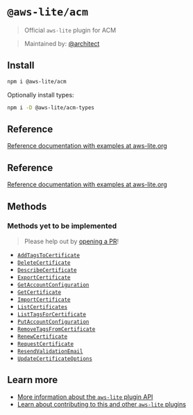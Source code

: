 # `@aws-lite/acm`

> Official `aws-lite` plugin for ACM

> Maintained by: [@architect](https://github.com/architect)


## Install

```sh
npm i @aws-lite/acm
```

Optionally install types:

```sh
npm i -D @aws-lite/acm-types
```


## Reference

[Reference documentation with examples at aws-lite.org](https://aws-lite.org/services/acm)


## Reference

[Reference documentation with examples at aws-lite.org](https://aws-lite.org/services/acm)


## Methods

<!-- ! Do not remove METHOD_DOCS_START / METHOD_DOCS_END ! -->
<!-- METHOD_DOCS_START -->



### Methods yet to be implemented

> Please help out by [opening a PR](https://github.com/architect/aws-lite#authoring-aws-lite-plugins)!

- [`AddTagsToCertificate`](https://docs.aws.amazon.com/acm/latest/APIReference/API_AddTagsToCertificate.html)
- [`DeleteCertificate`](https://docs.aws.amazon.com/acm/latest/APIReference/API_DeleteCertificate.html)
- [`DescribeCertificate`](https://docs.aws.amazon.com/acm/latest/APIReference/API_DescribeCertificate.html)
- [`ExportCertificate`](https://docs.aws.amazon.com/acm/latest/APIReference/API_ExportCertificate.html)
- [`GetAccountConfiguration`](https://docs.aws.amazon.com/acm/latest/APIReference/API_GetAccountConfiguration.html)
- [`GetCertificate`](https://docs.aws.amazon.com/acm/latest/APIReference/API_GetCertificate.html)
- [`ImportCertificate`](https://docs.aws.amazon.com/acm/latest/APIReference/API_ImportCertificate.html)
- [`ListCertificates`](https://docs.aws.amazon.com/acm/latest/APIReference/API_ListCertificates.html)
- [`ListTagsForCertificate`](https://docs.aws.amazon.com/acm/latest/APIReference/API_ListTagsForCertificate.html)
- [`PutAccountConfiguration`](https://docs.aws.amazon.com/acm/latest/APIReference/API_PutAccountConfiguration.html)
- [`RemoveTagsFromCertificate`](https://docs.aws.amazon.com/acm/latest/APIReference/API_RemoveTagsFromCertificate.html)
- [`RenewCertificate`](https://docs.aws.amazon.com/acm/latest/APIReference/API_RenewCertificate.html)
- [`RequestCertificate`](https://docs.aws.amazon.com/acm/latest/APIReference/API_RequestCertificate.html)
- [`ResendValidationEmail`](https://docs.aws.amazon.com/acm/latest/APIReference/API_ResendValidationEmail.html)
- [`UpdateCertificateOptions`](https://docs.aws.amazon.com/acm/latest/APIReference/API_UpdateCertificateOptions.html)
<!-- METHOD_DOCS_END -->


## Learn more

- [More information about the `aws-lite` plugin API](https://aws-lite.org/plugin-api)
- [Learn about contributing to this and other `aws-lite` plugins](https://aws-lite.org/contributing)
